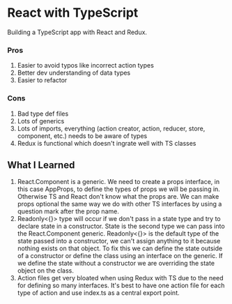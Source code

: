 # React with TypeScript

Building a TypeScript app with React and Redux.

### Pros

1. Easier to avoid typos like incorrect action types
2. Better dev understanding of data types
3. Easier to refactor

### Cons

1. Bad type def files
2. Lots of generics
3. Lots of imports, everything (action creator, action, reducer, store, component, etc.) needs to be aware of types
4. Redux is functional which doesn't ingrate well with TS classes

## What I Learned

1. React.Component is a generic. We need to create a props interface, in this case AppProps, to define the types of props we will be passing in. Otherwise TS and React don't know what the props are. We can make props optional the same way we do with other TS interfaces by using a question mark after the prop name.
2. Readonly<{}> type will occur if we don't pass in a state type and try to declare state in a constructor. State is the second type we can pass into the React.Component generic. Readonly<{}> is the default type of the state passed into a constructor, we can't assign anything to it because nothing exists on that object. To fix this we can define the state outside of a constructor or define the class using an interface on the generic. If we define the state without a constructor we are overriding the state object on the class.
3. Action files get very bloated when using Redux with TS due to the need for defining so many interfaces. It's best to have one action file for each type of action and use index.ts as a central export point.
